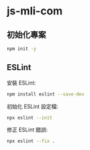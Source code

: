 # js-mli-com

## 初始化專案

```sh
npm init -y
```

## ESLint

安裝 ESLint:

```sh
npm install eslint --save-dev
```

初始化 ESLint 設定檔:

```sh
npx eslint --init
```

修正 ESLint 錯誤:

```sh
npx eslint --fix .
```
